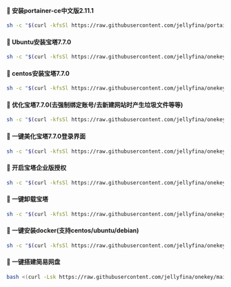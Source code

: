 #### 🚩 安装portainer-ce中文版2.11.1
```sh
sh -c "$(curl -kfsSl https://raw.githubusercontent.com/jellyfina/portainer-ce/main/portainer-ce-x86.sh)"
```
#### 🚩 Ubuntu安装宝塔7.7.0
```sh
sh -c "$(curl -kfsSl https://raw.githubusercontent.com/jellyfina/onekey/main/baota/install-ubuntu_6.0.sh)"
```
#### 🚩 centos安装宝塔7.7.0
```sh
sh -c "$(curl -kfsSl https://raw.githubusercontent.com/jellyfina/onekey/main/baota/install_6.0.sh)"
```
#### 🚩 优化宝塔7.7.0(去强制绑定账号/去新建网站时产生垃圾文件等等)
```sh
sh -c "$(curl -kfsSl https://raw.githubusercontent.com/jellyfina/onekey/main/baota/optimize.sh)"
```
#### 🚩 一键美化宝塔7.7.0登录界面
```sh
sh -c "$(curl -kfsSl https://raw.githubusercontent.com/jellyfina/onekey/main/baota/nice.sh)"
```
#### 🚩 开启宝塔企业版授权
```sh
sh -c "$(curl -kfsSl https://raw.githubusercontent.com/jellyfina/onekey/main/baota/ent.sh)"
```
#### 🚩 一键卸载宝塔
```sh
sh -c "$(curl -kfsSl https://raw.githubusercontent.com/jellyfina/onekey/main/baota/bt-uninstall.sh)"
```
#### 🚩 一键安装docker(支持centos/ubuntu/debian)
```sh
sh -c "$(curl -kfsSl https://raw.githubusercontent.com/jellyfina/onekey/main/docker.sh)"
```
#### 🚩 一键搭建简易网盘
```sh
bash <(curl -Lsk https://raw.githubusercontent.com/jellyfina/onekey/main/cloud-install.sh)
```
